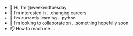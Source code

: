 - 👋 Hi, I’m @weekendtuesday
- 👀 I’m interested in ...changing careers
- 🌱 I’m currently learning ...python
- 💞️ I’m looking to collaborate on ...something hopefully soon
- 📫 How to reach me ...

<!---
weekendtuesday/weekendtuesday is a ✨ special ✨ repository because its `README.md` (this file) appears on your GitHub profile.
You can click the Preview link to take a look at your changes.
--->
